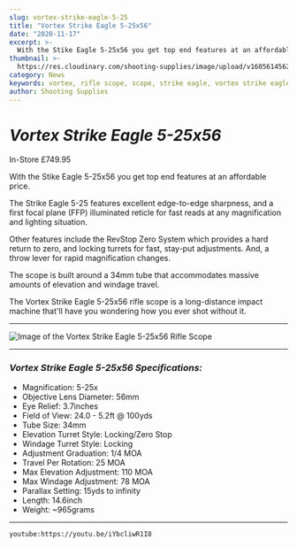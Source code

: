 ```yaml
---
slug: vortex-strike-eagle-5-25
title: "Vortex Strike Eagle 5-25x56"
date: "2020-11-17"
excerpt: >-
  With the Stike Eagle 5-25x56 you get top end features at an affordable price.
thumbnail: >-
  https://res.cloudinary.com/shooting-supplies/image/upload/v1605614562/Blog/Vortex-Strike-Eagle/vortex-strike-eagle-5-25-fb_jpfadi.png
category: News
keywords: vortex, rifle scope, scope, strike eagle, vortex strike eagle 5-25x56
author: Shooting Supplies
---
```


# **_Vortex Strike Eagle 5-25x56_**

In-Store £749.95

With the Stike Eagle 5-25x56 you get top end features at an affordable price.

The Strike Eagle 5-25 features excellent edge-to-edge sharpness, and a first focal plane (FFP) illuminated reticle for fast reads at any magnification and lighting situation.

Other features include the RevStop Zero System which provides a hard return to zero, and locking turrets for fast, stay-put adjustments. And, a throw lever for rapid magnification changes.

The scope is built around a 34mm tube that accommodates massive amounts of elevation and windage travel.

The Vortex Strike Eagle 5-25x56 rifle scope is a long-distance impact machine that'll have you wondering how you ever shot without it.

---

![Image of the Vortex Strike Eagle 5-25x56 Rifle Scope](https://res.cloudinary.com/shooting-supplies/image/upload/v1605614568/Blog/Vortex-Strike-Eagle/vtx_rfl_strikeeagle_5-25x56_mrad_fl_web_savodn.webp)

---

### **_Vortex Strike Eagle 5-25x56 Specifications:_**

- Magnification: 5-25x
- Objective Lens Diameter: 56mm
- Eye Relief: 3.7inches
- Field of View: 24.0 - 5.2ft @ 100yds
- Tube Size: 34mm
- Elevation Turret Style: Locking/Zero Stop
- Windage Turret Style: Locking
- Adjustment Graduation: 1/4 MOA
- Travel Per Rotation: 25 MOA
- Max Elevation Adjustment: 110 MOA
- Max Windage Adjustment: 78 MOA
- Parallax Setting: 15yds to infinity
- Length: 14.6inch
- Weight: ~965grams

---

`youtube:https://youtu.be/iYbcliwR1I8`
